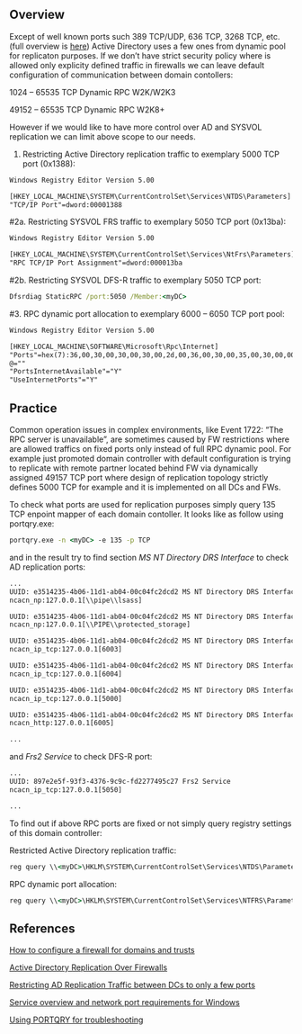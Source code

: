 ## Overview

Except of well known ports such 389 TCP/UDP, 636 TCP, 3268 TCP, etc. (full overview is [here](https://technet.microsoft.com/en-us/library/dd772723%28v=ws.10%29.aspx)) Active Directory uses a few ones from dynamic pool for replicaton purposes. If we don’t have strict security policy where is allowed only explicity defined traffic in firewalls we can leave default configuration of communication between domain contollers:

1024  – 65535 TCP Dynamic RPC W2K/W2K3

49152 – 65535 TCP Dynamic RPC W2K8+

However if we would like to have more control over AD and SYSVOL replication we can limit above scope to our needs.

1. Restricting Active Directory replication traffic to exemplary 5000 TCP port (0x1388):

```txt
Windows Registry Editor Version 5.00

[HKEY_LOCAL_MACHINE\SYSTEM\CurrentControlSet\Services\NTDS\Parameters]
"TCP/IP Port"=dword:00001388
```

#2a. Restricting SYSVOL FRS traffic to exemplary 5050 TCP port (0x13ba):

```txt
Windows Registry Editor Version 5.00

[HKEY_LOCAL_MACHINE\SYSTEM\CurrentControlSet\Services\NtFrs\Parameters]
"RPC TCP/IP Port Assignment"=dword:000013ba
```

#2b. Restricting SYSVOL DFS-R traffic to exemplary 5050 TCP port:

```cmd
Dfsrdiag StaticRPC /port:5050 /Member:<myDC>
```

#3. RPC dynamic port allocation to exemplary 6000 – 6050 TCP port pool:

```txt
Windows Registry Editor Version 5.00

[HKEY_LOCAL_MACHINE\SOFTWARE\Microsoft\Rpc\Internet]
"Ports"=hex(7):36,00,30,00,30,00,30,00,2d,00,36,00,30,00,35,00,30,00,00,00,00,00
@=""
"PortsInternetAvailable"="Y"
"UseInternetPorts"="Y"
```

## Practice

Common operation issues in complex environments, like Event 1722: “The RPC server is unavailable”, are sometimes caused by FW restrictions where are allowed traffics on fixed ports only instead of full RPC dynamic pool. For example just promoted domain controller with default configuration is trying to replicate with remote partner located behind FW via dynamically assigned 49157 TCP port where design of replication topology strictly defines 5000 TCP for example and it is implemented on all DCs and FWs.

To check what ports are used for replication purposes simply query 135 TCP enpoint mapper of each domain contoller. It looks like as follow using portqry.exe:

```cmd
portqry.exe -n <myDC> -e 135 -p TCP
```

and in the result try to find section _MS_ _NT_ _Directory_ _DRS_ _Interface_ to check AD replication ports:

```txt
...
UUID: e3514235-4b06-11d1-ab04-00c04fc2dcd2 MS NT Directory DRS Interface
ncacn_np:127.0.0.1[\\pipe\\lsass]

UUID: e3514235-4b06-11d1-ab04-00c04fc2dcd2 MS NT Directory DRS Interface
ncacn_np:127.0.0.1[\\PIPE\\protected_storage]

UUID: e3514235-4b06-11d1-ab04-00c04fc2dcd2 MS NT Directory DRS Interface
ncacn_ip_tcp:127.0.0.1[6003]

UUID: e3514235-4b06-11d1-ab04-00c04fc2dcd2 MS NT Directory DRS Interface
ncacn_ip_tcp:127.0.0.1[6004]

UUID: e3514235-4b06-11d1-ab04-00c04fc2dcd2 MS NT Directory DRS Interface
ncacn_ip_tcp:127.0.0.1[5000]

UUID: e3514235-4b06-11d1-ab04-00c04fc2dcd2 MS NT Directory DRS Interface
ncacn_http:127.0.0.1[6005]

...
```
 
and _Frs2_ _Service_ to check DFS-R port:

```txt
...
UUID: 897e2e5f-93f3-4376-9c9c-fd2277495c27 Frs2 Service
ncacn_ip_tcp:127.0.0.1[5050]

...
```

To find out if above RPC ports are fixed or not simply query registry settings of this domain controller:

Restricted Active Directory replication traffic:

```cmd
reg query \\<myDC>\HKLM\SYSTEM\CurrentControlSet\Services\NTDS\Parameters /v "TCP/IP Port"
```

RPC dynamic port allocation:

```cmd
reg query \\<myDC>\HKLM\SYSTEM\CurrentControlSet\Services\NTFRS\Parameters /v "RPC TCP/IP Port Assignment"
``` 

## References

[How to configure a firewall for domains and trusts](https://support.microsoft.com/en-us/kb/179442)

[Active Directory Replication Over Firewalls](http://social.technet.microsoft.com/wiki/contents/articles/584.active-directory-replication-over-firewalls.aspx)

[Restricting AD Replication Traffic between DCs to only a few ports](http://blogs.technet.com/b/luistog/archive/2012/05/08/restricting-ad-replication-traffic-between-dcs-to-only-a-few-ports.aspx)

[Service overview and network port requirements for Windows](http://support.microsoft.com/kb/832017#method1)

[Using PORTQRY for troubleshooting](http://blogs.technet.com/b/askds/archive/2009/01/22/using-portqry-for-troubleshooting.aspx)
